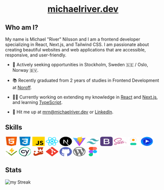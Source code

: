 <h1 align="center"><a href="https://michaelriver.dev" target="_blank">michaelriver.dev</a></h1>

## Who am I?

My name is Michael "River" Nilsson and I am a frontend developer specializing in React, Next.js, and Tailwind CSS.
I am passionate about creating beautiful websites and web applications that are accessible, responsive, and user-friendly.

- 📍 Actively seeking opportunities in Stockholm, Sweden 🇸🇪 / Oslo, Norway 🇧🇻.
- 📚 Recently graduated from 2 years of studies in Frontend Development at [Noroff](https://www.noroff.no).

- 👨‍💻 Currently working on extending my knowledge in [React](https://react.dev/) and [Next.js](https://nextjs.org/), and learning [TypeScript](https://typescriptlang.org/).
- 📮 Hit me up at [mrn@michaelriver.dev](mailto:mrn@michaelriver.dev) or [LinkedIn](https://www.linkedin.com/in/michaelrivernilsson).

## Skills

<a href="https://developer.mozilla.org/en-US/docs/Web/HTML" target="_blank"><img src="images/html.svg" alt="HTML" height="30" width="40"></a> <a href="https://developer.mozilla.org/en-US/docs/Web/CSS" target="_blank"><img src="images/css.svg" alt="CSS" height="30" width="40"></a> <a href="https://developer.mozilla.org/en-US/docs/Web/JavaScript" target="_blank"><img src="images/javascript.svg" height="30" width="40"></a> <a href="https://react.dev/" target="_blank"><img src="/images/reactjs.svg" alt="react" height="30" width="40"></a> <a href="https://nextjs.org"><img src="images/nextjs.svg" height="30" width="40"></a> <a href="https://vitejs.dev/" target="_blank"><img src="/images/vite.svg" alt="vite" height="30" width="40"></a> <a href="https://tailwindcss.com/" target="_blank"><img src="/images/tailwind.svg" alt="tailwindcss" height="30" width="40"></a> <a href="https://getbootstrap.com/" target="_blank"><img src="/images/bootstrap.svg" alt="bootstrap" height="30" width="40"></a> <a href="https://sass-lang.com//" target="_blank"><img src="/images/sass.svg" alt="sass" height="30" width="40"></a> <a href="https://daisyui.com/" target="_blank"><img src="/images/daisyui.svg" alt="daisyui" height="30" width="40"></a> <a href="https://flowbite.com/" target="_blank"><img src="/images/flowbite.svg" alt="flowbite" height="30" width="40"></a> <a href="https://vitest.dev/" target="_blank"><img src="/images/vitest.svg" alt="vitest" height="30" width="40"></a> <a href="https://cypress.io/" target="_blank"><img src="/images/cypress2.svg" alt="cypress" height="30" width="40"></a> <a href="https://jestjs.io/" target="_blank"><img src="/images/jest.svg" alt="jest" height="30" width="40"></a> <a href="https://git-scm.com/" target="_blank"><img src="/images/git.svg" alt="git" height="30" width="40"></a> <a href="https://github.com" target="_blank"><img src="/images/github.svg" alt="github" height="30" width="40"></a> <a href="https://wordpress.org" target="_blank"><img src="/images/wordpress.svg" alt="wordpress" height="30" width="40"></a> <a href="https://figma.com" target="_blank"><img src="/images/figma.svg" alt="figma" height="30" width="40"></a>

## Stats

![my Streak](https://github-readme-streak-stats.herokuapp.com/?user=rivermichael&theme=dracula)
